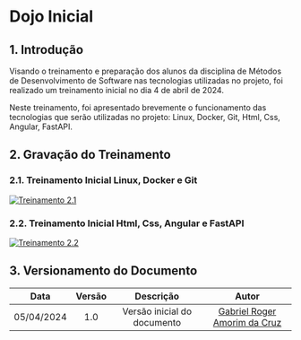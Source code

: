 # Dojo Inicial

## 1. Introdução

Visando o treinamento e preparação dos alunos da disciplina de Métodos de Desenvolvimento de Software nas tecnologias utilizadas no projeto, foi realizado um treinamento inicial no dia 4 de abril de 2024.

Neste treinamento, foi apresentado brevemente o funcionamento das tecnologias que serão utilizadas no projeto: Linux, Docker, Git, Html, Css, Angular, FastAPI.

## 2. Gravação do Treinamento

### 2.1. Treinamento Inicial Linux, Docker e Git

[![Treinamento 2.1](https://img.youtube.com/vi/soGV7i6mD1U/0.jpg)](https://www.youtube.com/watch?v=soGV7i6mD1U)

### 2.2. Treinamento Inicial Html, Css, Angular e FastAPI

[![Treinamento 2.2](https://img.youtube.com/vi/rWX1IPWtppw/0.jpg)](https://www.youtube.com/watch?v=rWX1IPWtppw)

## 3. Versionamento do Documento

| Data | Versão | Descrição | Autor |
| :-----: | :-------------: | :---------------: | :-: |
| 05/04/2024 | 1.0 | Versão inicial do documento | [Gabriel Roger Amorim da Cruz](https://github.com/GabrielRoger07) |